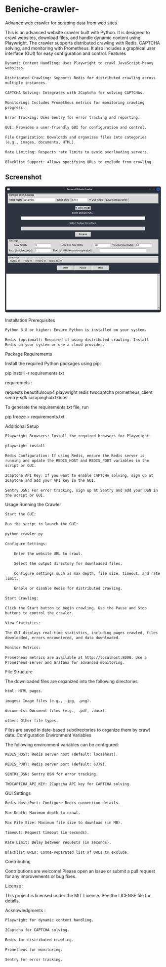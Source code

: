 # Beniche-crawler-
Advance web crawler for scraping data from web sites

This is an advanced website crawler built with Python. It is designed to crawl websites, download files, and handle dynamic content using Playwright. The crawler supports distributed crawling with Redis, CAPTCHA solving, and monitoring with Prometheus. It also includes a graphical user interface (GUI) for easy configuration and control.
Features

    Dynamic Content Handling: Uses Playwright to crawl JavaScript-heavy websites.

    Distributed Crawling: Supports Redis for distributed crawling across multiple instances.

    CAPTCHA Solving: Integrates with 2Captcha for solving CAPTCHAs.

    Monitoring: Includes Prometheus metrics for monitoring crawling progress.

    Error Tracking: Uses Sentry for error tracking and reporting.

    GUI: Provides a user-friendly GUI for configuration and control.

    File Organization: Downloads and organizes files into categories (e.g., images, documents, HTML).

    Rate Limiting: Respects rate limits to avoid overloading servers.

    Blacklist Support: Allows specifying URLs to exclude from crawling.

## Screenshot

![Screenshot](awc.png)




Installation
Prerequisites

    Python 3.8 or higher: Ensure Python is installed on your system.

    Redis (optional): Required if using distributed crawling. Install Redis on your system or use a cloud provider.

Package Requirements

Install the required Python packages using pip:

pip install -r requirements.txt

requiremets :

requests
beautifulsoup4
playwright
redis
twocaptcha
prometheus_client
sentry-sdk
scrapinghub
tkinter

To generate the requirements.txt file, run

pip freeze > requirements.txt

Additional Setup

    Playwright Browsers: Install the required browsers for Playwright:

    playwright install

    Redis Configuration: If using Redis, ensure the Redis server is running and update the REDIS_HOST and REDIS_PORT variables in the script or GUI.

    2Captcha API Key: If you want to enable CAPTCHA solving, sign up at 2Captcha and add your API key in the GUI.

    Sentry DSN: For error tracking, sign up at Sentry and add your DSN in the script or GUI.

Usage
Running the Crawler

    Start the GUI:

    Run the script to launch the GUI:
  
    python crawler.py

    Configure Settings:

        Enter the website URL to crawl.

        Select the output directory for downloaded files.

        Configure settings such as max depth, file size, timeout, and rate limit.

        Enable or disable Redis for distributed crawling.

    Start Crawling:

    Click the Start button to begin crawling. Use the Pause and Stop buttons to control the crawler.

    View Statistics:

    The GUI displays real-time statistics, including pages crawled, files downloaded, errors encountered, and data downloaded.

    Monitor Metrics:

    Prometheus metrics are available at http://localhost:8000. Use a Prometheus server and Grafana for advanced monitoring.

File Structure

The downloaded files are organized into the following directories:

    html: HTML pages.

    images: Image files (e.g., .jpg, .png).

    documents: Document files (e.g., .pdf, .docx).

    other: Other file types.

Files are saved in date-based subdirectories to organize them by crawl date.
Configuration
Environment Variables

The following environment variables can be configured:

    REDIS_HOST: Redis server host (default: localhost).

    REDIS_PORT: Redis server port (default: 6379).

    SENTRY_DSN: Sentry DSN for error tracking.

    TWOCAPTCHA_API_KEY: 2Captcha API key for CAPTCHA solving.

GUI Settings

    Redis Host/Port: Configure Redis connection details.

    Max Depth: Maximum depth to crawl.

    Max File Size: Maximum file size to download (in MB).

    Timeout: Request timeout (in seconds).

    Rate Limit: Delay between requests (in seconds).

    Blacklist URLs: Comma-separated list of URLs to exclude.

Contributing

Contributions are welcome! Please open an issue or submit a pull request for any improvements or bug fixes.

License :

This project is licensed under the MIT License. See the LICENSE file for details.

Acknowledgments :

    Playwright for dynamic content handling.

    2Captcha for CAPTCHA solving.

    Redis for distributed crawling.

    Prometheus for monitoring.

    Sentry for error tracking.
